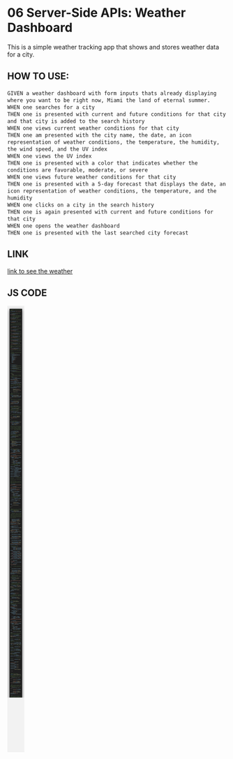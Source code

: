 # 06 Server-Side APIs: Weather Dashboard

This is a simple weather tracking app that shows and stores weather data for a city.

## HOW TO USE:

```
GIVEN a weather dashboard with form inputs thats already displaying where you want to be right now, Miami the land of eternal summer.
WHEN one searches for a city
THEN one is presented with current and future conditions for that city and that city is added to the search history
WHEN one views current weather conditions for that city
THEN one am presented with the city name, the date, an icon representation of weather conditions, the temperature, the humidity, the wind speed, and the UV index
WHEN one views the UV index
THEN one is presented with a color that indicates whether the conditions are favorable, moderate, or severe
WHEN one views future weather conditions for that city
THEN one is presented with a 5-day forecast that displays the date, an icon representation of weather conditions, the temperature, and the humidity
WHEN one clicks on a city in the search history
THEN one is again presented with current and future conditions for that city
WHEN one opens the weather dashboard
THEN one is presented with the last searched city forecast
```

## LINK
[link to see the weather](https://danzosh.github.io/weatherDash/)

## JS CODE
![JS CODE SCREENSHOT](/Assets/screenShots/jscode.png)